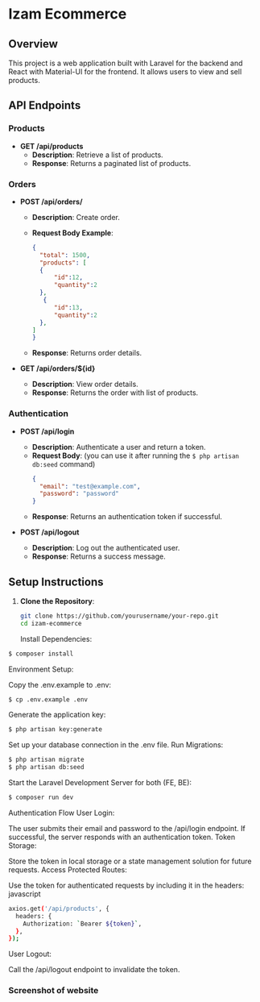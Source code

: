 # Izam Ecommerce

## Overview

This project is a web application built with Laravel for the backend and React with Material-UI for the frontend. It allows users to view and sell products.

## API Endpoints

### Products

- **GET /api/products**
  - **Description**: Retrieve a list of products.
  - **Response**: Returns a paginated list of products.
    
### Orders

- **POST /api/orders/**
  - **Description**: Create order.
 
  - **Request Body Example**:
    ```json
    {
      "total": 1500,
      "products": [
      {
          "id":12,
          "quantity":2
      },
       {
          "id":13,
          "quantity":2
      },
    ]
    }
    ```
  - **Response**: Returns order details.
    

- **GET /api/orders/${id}**
  - **Description**: View order details.
  - **Response**: Returns the order with list of products.
    
### Authentication

- **POST /api/login**
  - **Description**: Authenticate a user and return a token.
  - **Request Body**: (you can use it after running the ``` $ php artisan db:seed ``` command)
    ```json
    {
      "email": "test@example.com",
      "password": "password"
    }
    ```
  - **Response**: Returns an authentication token if successful.

- **POST /api/logout**
  - **Description**: Log out the authenticated user.
  - **Response**: Returns a success message.

## Setup Instructions


1. **Clone the Repository**:
   ```bash
   git clone https://github.com/yourusername/your-repo.git
   cd izam-ecommerce
   ```

   Install Dependencies:
```bash
$ composer install
```
Environment Setup:

Copy the .env.example to .env:
```bash
$ cp .env.example .env
```

Generate the application key:

```bash
$ php artisan key:generate
```
Set up your database connection in the .env file.
Run Migrations:
```bash
$ php artisan migrate
$ php artisan db:seed
```


Start the Laravel Development Server for both (FE, BE):

```bash
$ composer run dev 
```

Authentication Flow
User Login:

The user submits their email and password to the /api/login endpoint.
If successful, the server responds with an authentication token.
Token Storage:

Store the token in local storage or a state management solution for future requests.
Access Protected Routes:

Use the token for authenticated requests by including it in the headers:
javascript

```bash
axios.get('/api/products', {
  headers: {
    Authorization: `Bearer ${token}`,
  },
});
```
User Logout:

Call the /api/logout endpoint to invalidate the token.


### Screenshot of website


